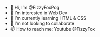 - 👋 Hi, I’m @FizzyFoxPog
- 👀 I’m interested in Web Dev
- 🌱 I’m currently learning HTML & CSS
- 💞️ I’m not looking to collaborate 
- 📫 How to reach me: Youtube @FizzyFox

<!---
FizzyFoxPog/FizzyFoxPog is a ✨ special ✨ repository because its `README.md` (this file) appears on your GitHub profile.
You can click the Preview link to take a look at your changes.
--->
